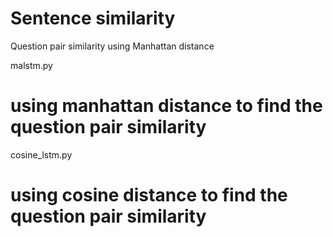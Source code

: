 # Sentence similarity
Question pair similarity using Manhattan distance

malstm.py

# using manhattan distance to find the question pair similarity 

cosine_lstm.py

# using cosine distance to find the question pair similarity
